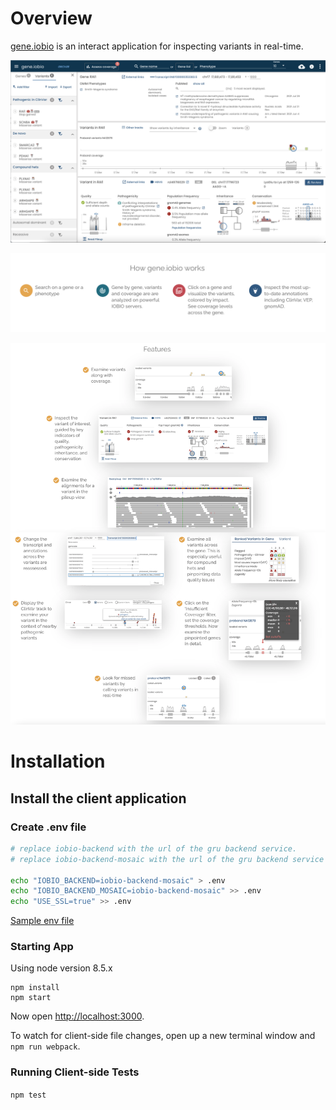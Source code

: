 # Overview

[gene.iobio](https://gene.iobio) is an interact application for inspecting variants in real-time.

 ![Screenshot of gene.iobio](./client/assets/images/github/screenshot.png)

 ![How it works](./client/assets/images/github/how-it-works.png)

 ![Features](./client/assets/images/github/features.png)

# Installation 

## Install the client application
### Create .env file

```bash
# replace iobio-backend with the url of the gru backend service.
# replace iobio-backend-mosaic with the url of the gru backend service when launching from mosaic

echo "IOBIO_BACKEND=iobio-backend-mosaic" > .env
echo "IOBIO_BACKEND_MOSAIC=iobio-backend-mosaic" >> .env
echo "USE_SSL=true" >> .env
```

[Sample env file](./.env.template)

### Starting App

Using node version 8.5.x

```
npm install
npm start
```

Now open [http://localhost:3000](http://localhost:3000).

To watch for client-side file changes, open up a new terminal window and `npm run webpack`.

### Running Client-side Tests

`npm test`
